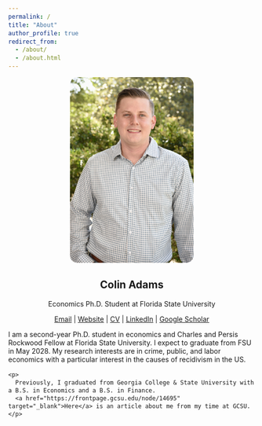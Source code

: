 ```yaml
---
permalink: /
title: "About"
author_profile: true
redirect_from: 
  - /about/
  - /about.html
---
```


<section id="about-home">

  <!-- Smaller Profile Picture -->
  <div style="text-align: center;">
    <img src="/images/Another Nice Picture.jpg" alt="Colin Adams" style="max-width: 50%; height: auto; border-radius: 15px;">
  </div>

  <!-- Your Name Below the Picture -->
  <div style="text-align: center; margin-top: 10px;">
    <h1>Colin Adams</h1>
    <p>Economics Ph.D. Student at Florida State University</p>
    <p>
      <a href="mailto:ca23a@fsu.edu" target="_blank">Email</a> |
      <a href="https://colin-p-adams.github.io" target="_blank">Website</a> |
      <a href="/CV.pdf" target="_blank">CV</a> |
      <a href="https://www.linkedin.com/in/colin-p-adams/" target="_blank">LinkedIn</a> |
      <a href="https://scholar.google.com/citations?user=JVDSOfEAAAAJ" target="_blank">Google Scholar</a>
    </p>
  </div>

  <!-- About Me Section -->
  <section id="about-me">
    <p>
      I am a second-year Ph.D. student in economics and Charles and Persis Rockwood Fellow at Florida State University. I expect to graduate from FSU in May 2028.
      My research interests are in crime, public, and labor economics with a particular interest in the causes of recidivism in the US.
    </p>

    <p>
      Previously, I graduated from Georgia College & State University with a B.S. in Economics and a B.S. in Finance.
      <a href="https://frontpage.gcsu.edu/node/14695" target="_blank">Here</a> is an article about me from my time at GCSU.
    </p>
  </section>

</section>





